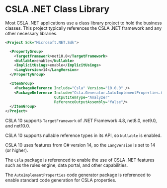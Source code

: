 # CSLA .NET Class Library

Most CSLA .NET applications use a class library project to hold the business classes. This project typically references the CSLA .NET framework and any other necessary libraries.

```xml
<Project Sdk="Microsoft.NET.Sdk">

  <PropertyGroup>
    <TargetFramework>net10.0</TargetFramework>
    <Nullable>enable</Nullable>
    <ImplicitUsings>enable</ImplicitUsings>
    <LangVersion>14</LangVersion>
  </PropertyGroup>

  <ItemGroup>
    <PackageReference Include="Csla" Version="10.0.0" />
    <PackageReference Include="Csla.Generator.AutoImplementProperties.CSharp" Version="10.0.0" 
					  OutputItemType="Analyzer"
					  ReferenceOutputAssembly="false"/>
  </ItemGroup>
</Project>
```

CSLA 10 supports `TargetFramework` of .NET Framework 4.8, net8.0, net9.0, and net10.0.

CSLA 10 supports nullable reference types in its API, so `Nullable` is enabled.

CSLA 10 uses features from C# version 14, so the `LangVersion` is set to 14 (or higher).

The `Csla` package is referenced to enable the use of CSLA .NET features such as the rules engine, data portal, and other capabilities.

The `AutoImplementProperties` code generator package is referenced to enable standard code generation for CSLA properties.
